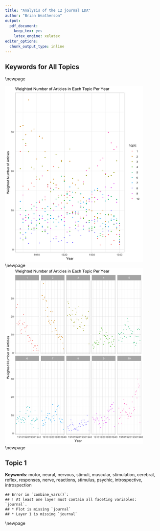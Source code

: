 ```yaml
---
title: "Analysis of the 12 journal LDA"
author: "Brian Weatherson"
output: 
  pdf_document:
    keep_tex: yes
    latex_engine: xelatex
editor_options: 
  chunk_output_type: inline
---
```






 
## Keywords for All Topics 
\newpage 







![plot of chunk weight](figure/weight-1.png)\newpage 
![plot of chunk weight](figure/weight-2.png)\newpage 


  
  
 
## Topic  1 
**Keywords**:  motor, neural, nervous, stimuli, muscular, stimulation, cerebral, reflex, responses, nerve, reactions, stimulus, psychic, introspective, introspection 

```
## Error in `combine_vars()`:
## ! At least one layer must contain all faceting variables: `journal`.
## * Plot is missing `journal`
## * Layer 1 is missing `journal`
```

\newpage 

